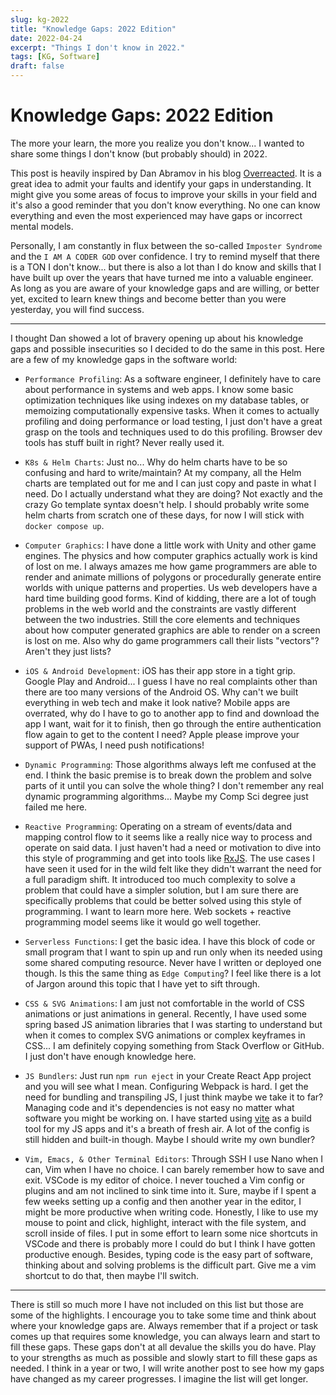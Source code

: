 ```yaml
---
slug: kg-2022
title: "Knowledge Gaps: 2022 Edition"
date: 2022-04-24
excerpt: "Things I don't know in 2022."
tags: [KG, Software]
draft: false
---
```


<!-- markdownlint-disable MD025 -->
# Knowledge Gaps: 2022 Edition
<!-- markdownlint-enable MD025 -->

The more your learn, the more you realize you don't know...
I wanted to share some things I don't know (but probably should) in 2022.

This post is heavily inspired by Dan Abramov in his blog [Overreacted](https://overreacted.io/things-i-dont-know-as-of-2018/).
It is a great idea to admit your faults and identify your gaps in understanding.
It might give you some areas of focus to improve your skills in your field and it's also a good reminder that you don't know everything.
No one can know everything and even the most experienced may have gaps or incorrect mental models.

Personally, I am constantly in flux between the so-called `Imposter Syndrome` and the `I AM A CODER GOD` over confidence.
I try to remind myself that there is a TON I don't know... but there is also a lot than I do know and skills that I have built up over the
years that have turned me into a valuable engineer.
As long as you are aware of your knowledge gaps and are willing, or better yet, excited to learn knew things and become better than you were yesterday,
you will find success.

---

I thought Dan showed a lot of bravery opening up about his knowledge gaps and possible insecurities so I decided to do the same in this post.
Here are a few of my knowledge gaps in the software world:

- `Performance Profiling`: As a software engineer, I definitely have to care about performance in systems and web apps.
I know some basic optimization techniques like using indexes on my database tables, or memoizing computationally expensive tasks.
When it comes to actually profiling and doing performance or load testing, I just don't have a great grasp on the tools
and techniques used to do this profiling. Browser dev tools has stuff built in right? Never really used it.

- `K8s & Helm Charts`: Just no... Why do helm charts have to be so confusing and hard to write/maintain?
At my company, all the Helm charts are templated out for me and I can just copy and paste in what I need.
Do I actually understand what they are doing? Not exactly and the crazy Go template syntax doesn't help.
I should probably write some helm charts from scratch one of these days, for now I will stick with `docker compose up`.

- `Computer Graphics`: I have done a little work with Unity and other game engines. The physics and how computer graphics
actually work is kind of lost on me. I always amazes me how game programmers are able to render and animate millions of polygons
or procedurally generate entire worlds with unique patterns and properties. Us web developers have a hard time building good forms.
Kind of kidding, there are a lot of tough problems in the web world and the constraints are vastly different between the two industries.
Still the core elements and techniques about how computer generated graphics are able to render on a screen is lost on me.
Also why do game programmers call their lists "vectors"? Aren't they just lists?

- `iOS & Android Development`: iOS has their app store in a tight grip. Google Play and Android... I guess I have no real complaints other
than there are too many versions of the Android OS. Why can't we built everything in web tech and make it look native?
Mobile apps are overrated, why do I have to go to another app to find and download the app I want, wait for it to finish,
then go through the entire authentication flow again to get to the content I need?
Apple please improve your support of PWAs, I need push notifications!

- `Dynamic Programming`: Those algorithms always left me confused at the end. I think the basic premise is to break down the problem
and solve parts of it until you can solve the whole thing? I don't remember any real dynamic programming algorithms...
Maybe my Comp Sci degree just failed me here.

- `Reactive Programming`: Operating on a stream of events/data and mapping control flow to it seems like a really nice way to process
and operate on said data. I just haven't had a need or motivation to dive into this style of programming and get into tools like
[RxJS](https://rxjs.dev/). The use cases I have seen it used for in the wild felt like they didn't warrant the need for a full paradigm shift.
It introduced too much complexity to solve a problem that could have a simpler solution,
but I am sure there are specifically problems that could be better solved using this style of programming.
I want to learn more here. Web sockets + reactive programming model seems like it would go well together.

- `Serverless Functions`: I get the basic idea. I have this block of code or small program that I want to spin up and run
only when its needed using some shared computing resource. Never have I written or deployed one though.
Is this the same thing as `Edge Computing`? I feel like there is a lot of Jargon around this topic that I have yet to sift through.

- `CSS & SVG Animations`: I am just not comfortable in the world of CSS animations or just animations in general. Recently,
I have used some spring based JS animation libraries that I was starting to understand but when it comes to complex SVG animations
or complex keyframes in CSS... I am definitely copying something from Stack Overflow or GitHub. I just don't have enough knowledge here.

- `JS Bundlers`: Just run `npm run eject` in your Create React App project and you will see what I mean. Configuring Webpack is hard.
I get the need for bundling and transpiling JS, I just think maybe we take it to far? Managing code and it's dependencies is not easy no matter what software
you might be working on. I have started using [vite](https://vitejs.dev/) as a build tool for my JS apps and it's a breath of fresh air.
A lot of the config is still hidden and built-in though. Maybe I should write my own bundler?

- `Vim, Emacs, & Other Terminal Editors`: Through SSH I use Nano when I can, Vim when I have no choice. I can barely remember how to save and exit.
VSCode is my editor of choice. I never touched a Vim config or plugins and am not inclined to sink time into it.
Sure, maybe if I spent a few weeks setting up a config and then another year in the editor, I might be more productive when writing code.
Honestly, I like to use my mouse to point and click, highlight, interact with the file system, and scroll inside of files.
I put in some effort to learn some nice shortcuts in VSCode and there is probably more I could do but I think I have gotten productive enough.
Besides, typing code is the easy part of software, thinking about and solving problems is the difficult part.
Give me a vim shortcut to do that, then maybe I'll switch.

---

There is still so much more I have not included on this list but those are some of the highlights.
I encourage you to take some time and think about where your knowledge gaps are.
Always remember that if a project or task comes up that requires some knowledge, you can always learn and start to fill these gaps.
These gaps don't at all devalue the skills you do have. Play to your strengths as much as possible and slowly start to fill these gaps as needed.
I think in a year or two, I will write another post to see how my gaps have changed as my career progresses.
I imagine the list will get longer.

